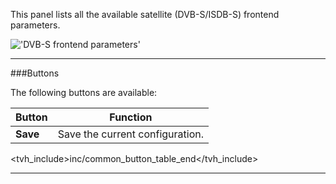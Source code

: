 This panel lists all the available satellite (DVB-S/ISDB-S) frontend 
parameters.

!['DVB-S frontend parameters'](static/img/doc/linuxdvb_frontend_dvbs/tab.png)

---

###Buttons

The following buttons are available:

Button         | Function
---------------|---------
**Save**       | Save the current configuration.
<tvh_include>inc/common_button_table_end</tvh_include>

---
